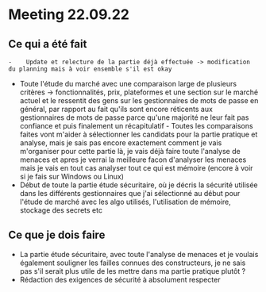 # Meeting 22.09.22

## Ce qui a été fait

	-	 Update et relecture de la partie déjà effectuée -> modification du planning mais à voir ensemble s'il est okay
 -	 Toute l'étude du marché avec une comparaison large de plusieurs critères -> fonctionnalités, prix, plateformes et une section sur le marché actuel et le ressentit des gens sur les gestionnaires de mots de passe en général, par rapport au fait qu'ils sont encore réticents aux gestionnaires de mots de passe parce qu'une majorité ne leur fait pas confiance et puis finalement un récapitulatif
    -	 Toutes les comparaisons faites vont m'aider à sélectionner les candidats pour la partie pratique et analyse, mais je sais pas encore exactement comment je vais m'organiser pour cette partie là, je vais déjà faire toute l'analyse de menaces et apres je verrai la meilleure facon d'analyser les menaces mais je vais en tout cas analyser tout ce qui est mémoire (encore à voir si je fais sur Windows ou Linux)
 -	 Début de toute la partie étude sécuritaire, où je décris la sécurité utilisée dans les différents gestionnaires que j'ai sélectionné au début pour l'étude de marché avec les algo utilisés, l'utilisation de mémoire, stockage des secrets etc

## Ce que je dois faire

- La partie étude sécuritaire, avec toute l'analyse de menaces et je voulais également souligner les failles connues des constructeurs, je ne sais pas s'il serait plus utile de les mettre dans ma partie pratique plutôt ?
- Rédaction des exigences de sécurité à absolument respecter